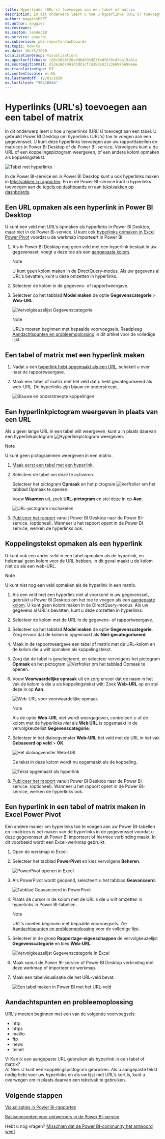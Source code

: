 ```yaml
---
title: Hyperlinks (URL's) toevoegen aan een tabel of matrix
description: In dit onderwerp leert u hoe u hyperlinks (URL's) toevoegt aan een tabel. U gebruikt Power BI Desktop om hyperlinks (URL's) toe te voegen aan een gegevensset. Vervolgens kunt u in Power BI Desktop of de Power BI-service deze hyperlinks toevoegen aan uw rapporttabellen en matrices.
author: maggiesMSFT
ms.author: maggies
ms.reviewer: ''
ms.custom: seodec18
ms.service: powerbi
ms.subservice: pbi-reports-dashboards
ms.topic: how-to
ms.date: 10/15/2020
LocalizationGroup: Visualizations
ms.openlocfilehash: c60c5824f20edd6d596d23fed56f8cdfaa19a01a
ms.sourcegitcommit: 653e18d7041d3dd1cf7a38010372366975a98eae
ms.translationtype: HT
ms.contentlocale: nl-NL
ms.lasthandoff: 12/01/2020
ms.locfileid: "96418044"
---
```

# <a name="add-hyperlinks-urls-to-a-table-or-matrix"></a>Hyperlinks (URL's) toevoegen aan een tabel of matrix
In dit onderwerp leert u hoe u hyperlinks (URL's) toevoegt aan een tabel. U gebruikt Power BI Desktop om hyperlinks (URL's) toe te voegen aan een gegevensset. U kunt deze hyperlinks toevoegen aan uw rapporttabellen en matrices in Power BI Desktop of de Power BI-service. Vervolgens kunt u de URL of een koppelingspictogram weergeven, of een andere kolom opmaken als koppelingstekst.

![Tabel met hyperlinks](media/power-bi-hyperlinks-in-tables/power-bi-url-link-text.png)

In de Power BI-service en in Power BI Desktop kunt u ook hyperlinks maken in [tekstvakken in rapporten](service-add-hyperlink-to-text-box.md). En in de Power BI-service kunt u hyperlinks toevoegen aan de [tegels op dashboards](service-dashboard-edit-tile.md) en aan [tekstvakken op dashboards](service-dashboard-add-widget.md). 


## <a name="format-a-url-as-a-hyperlink-in-power-bi-desktop"></a>Een URL opmaken als een hyperlink in Power BI Desktop

U kunt een veld met URL’s opmaken als hyperlinks in Power BI Desktop, maar niet in de Power BI-service. U kunt ook [hyperlinks opmaken in Excel Power Pivot](#create-a-table-or-matrix-hyperlink-in-excel-power-pivot) voordat u de werkmap importeert in Power BI.

1. Als in Power BI Desktop nog geen veld met een hyperlink bestaat in uw gegevensset, voegt u deze toe als een [aangepaste kolom](../transform-model/desktop-common-query-tasks.md).

    > [!NOTE]
    > U kunt geen kolom maken in de DirectQuery-modus.  Als uw gegevens al URL's bevatten, kunt u deze omzetten in hyperlinks.

2. Selecteer de kolom in de gegevens- of rapportweergave. 

3. Selecteer op het tabblad **Model maken** de optie **Gegevenscategorie** > **Web-URL**.
   
    ![Vervolgkeuzelijst Gegevenscategorie](media/power-bi-hyperlinks-in-tables/power-bi-format-web-url.png)

    > [!NOTE]
    > URL's moeten beginnen met bepaalde voorvoegsels. Raadpleeg [Aandachtspunten en probleemoplossing](#considerations-and-troubleshooting) in dit artikel voor de volledige lijst.

## <a name="create-a-table-or-matrix-with-a-hyperlink"></a>Een tabel of matrix met een hyperlink maken

1. Nadat u een [hyperlink hebt opgemaakt als een URL](#format-a-url-as-a-hyperlink-in-power-bi-desktop), schakelt u over naar de rapportweergave.
2. Maak een tabel of matrix met het veld dat u hebt gecategoriseerd als web-URL. De hyperlinks zijn blauw en onderstreept.

    ![Blauwe en onderstreepte koppelingen](media/power-bi-hyperlinks-in-tables/power-bi-url-blue-underline.png)


## <a name="display-a-hyperlink-icon-instead-of-a-url"></a>Een hyperlinkpictogram weergeven in plaats van een URL

Als u geen lange URL in een tabel wilt weergeven, kunt u in plaats daarvan een hyperlinkpictogram ![Hyperlinkpictogram](media/power-bi-hyperlinks-in-tables/power-bi-hyperlink-icon.png) weergeven. 

> [!NOTE]
> U kunt geen pictogrammen weergeven in een matrix.
   
1. [Maak eerst een tabel met een hyperlink](#create-a-table-or-matrix-with-a-hyperlink).

2. Selecteer de tabel om deze te activeren.

    Selecteer het pictogram **Opmaak** en het pictogram ![Verfroller](media/power-bi-hyperlinks-in-tables/power-bi-paintroller.png) om het tabblad Opmaak te openen.

    Vouw **Waarden** uit, zoek **URL-pictogram** en stel deze in op **Aan**.

    ![URL-pictogram inschakelen](media/power-bi-hyperlinks-in-tables/power-bi-url-icon-on.png)

1. [Publiceer het rapport](desktop-upload-desktop-files.md) vanuit Power BI Desktop naar de Power BI-service. (optioneel). Wanneer u het rapport opent in de Power BI-service, werken de hyperlinks ook.

## <a name="format-link-text-as-a-hyperlink"></a>Koppelingstekst opmaken als een hyperlink

U kunt ook een ander veld in een tabel opmaken als de hyperlink, en helemaal geen kolom voor de URL hebben. In dit geval maakt u de kolom niet op als een web-URL.

> [!NOTE]
> U kunt niet nog een veld opmaken als de hyperlink in een matrix.

1. Als een veld met een hyperlink niet al voorkomt in uw gegevensset, gebruikt u Power BI Desktop om het toe te voegen als een [aangepaste kolom](../transform-model/desktop-common-query-tasks.md). U kunt geen kolom maken in de DirectQuery-modus.  Als uw gegevens al URL's bevatten, kunt u deze omzetten in hyperlinks.

2. Selecteer de kolom met de URL in de gegevens- of rapportweergave. 

3. Selecteer op het tabblad **Model maken** de optie **Gegevenscategorie**. Zorg ervoor dat de kolom is opgemaakt als **Niet-gecategoriseerd**.

2. Maak in de rapportweergave een tabel of matrix met de URL-kolom en de kolom die u wilt opmaken als koppelingstekst.

3. Zorg dat de tabel is geselecteerd, en selecteer vervolgens het pictogram **Opmaak** en het pictogram ![Verfroller](media/power-bi-hyperlinks-in-tables/power-bi-paintroller.png) om het tabblad Opmaak te openen.

4. Vouw **Voorwaardelijke opmaak** uit en zorg ervoor dat de naam in het vak de kolom is die u als koppelingstekst wilt. Zoek **Web-URL** op en stel deze in op **Aan**.

    ![Web-URL voor voorwaardelijke opmaak](media/power-bi-hyperlinks-in-tables/power-bi-format-conditional-web-url.png)

    > [!NOTE]
    > Als de optie **Web-URL** niet wordt weergegeven, controleert u of de kolom met de hyperlinks *niet* als **Web URL** is opgemaakt in de vervolgkeuzelijst **Gegevenscategorie**.

5. Selecteer in het dialoogvenster **Web-URL** het veld met de URL in het vak **Gebaseerd op veld** > **OK**.

    ![Het dialoogvenster Web-URL](media/power-bi-hyperlinks-in-tables/power-bi-format-web-url-dialog.png)

    De tekst in deze kolom wordt nu opgemaakt als de koppeling.

    ![Tekst opgemaakt als hyperlink](media/power-bi-hyperlinks-in-tables/power-bi-url-link-text.png)

1. [Publiceer het rapport](desktop-upload-desktop-files.md) vanuit Power BI Desktop naar de Power BI-service. (optioneel). Wanneer u het rapport opent in de Power BI-service, werken de hyperlinks ook.

## <a name="create-a-table-or-matrix-hyperlink-in-excel-power-pivot"></a>Een hyperlink in een tabel of matrix maken in Excel Power Pivot

Een andere manier om hyperlinks toe te voegen aan uw Power BI-tabellen en -matrices is het maken van de hyperlinks in de gegevensset voordat u deze gegevensset uit Power BI importeert of hiermee verbinding maakt. In dit voorbeeld wordt een Excel-werkmap gebruikt.

1. Open de werkmap in Excel.
2. Selecteer het tabblad **PowerPivot** en kies vervolgens **Beheren**.
   
   ![PowerPivot openen in Excel](media/power-bi-hyperlinks-in-tables/createhyperlinkinpowerpivot2.png)
1. Als PowerPivot wordt geopend, selecteert u het tabblad **Geavanceerd**.
   
   ![Tabblad Geavanceerd in PowerPivot](media/power-bi-hyperlinks-in-tables/createhyperlinkinpowerpivot3.png)
4. Plaats de cursor in de kolom met de URL's die u wilt omzetten in hyperlinks in Power BI-tabellen.
   
   > [!NOTE]
   > URL's moeten beginnen met bepaalde voorvoegsels. Zie [Aandachtspunten en probleemoplossing](#considerations-and-troubleshooting) voor de volledige lijst.
   > 
   
5. Selecteer in de groep **Rapportage-eigenschappen** de vervolgkeuzelijst **Gegevenscategorie** en kies **Web-URL**. 
   
   ![Vervolgkeuzelijst Gegevenscategorie in Excel](media/power-bi-hyperlinks-in-tables/createhyperlinksnew.png)

6. Maak vanuit de Power BI-service of Power BI Desktop verbinding met deze werkmap of importeer de werkmap.
7. Maak een tabelvisualisatie die het URL-veld bevat.
   
   ![Een tabel maken in Power BI met het URL-veld](media/power-bi-hyperlinks-in-tables/hyperlinksintables.gif)

## <a name="considerations-and-troubleshooting"></a>Aandachtspunten en probleemoplossing

URL's moeten beginnen met een van de volgende voorvoegsels:
- http
- https
- mailto
- ftp
- news
- telnet

V: Kan ik een aangepaste URL gebruiken als hyperlink in een tabel of matrix?    
A: Nee. U kunt een koppelingspictogram gebruiken. Als u aangepaste tekst nodig hebt voor uw hyperlinks en als uw lijst met URL’s kort is, kunt u overwegen om in plaats daarvan een tekstvak te gebruiken.


## <a name="next-steps"></a>Volgende stappen
[Visualisaties in Power BI-rapporten](../visuals/power-bi-report-visualizations.md)

[Basisconcepten voor ontwerpers in de Power BI-service](../fundamentals/service-basic-concepts.md)

Hebt u nog vragen? [Misschien dat de Power BI-community het antwoord weet](https://community.powerbi.com/)
